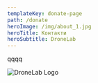 ```yaml
---
templateKey: donate-page
path: /donate
heroImage: /img/about_1.jpg
heroTitle: Контакти
heroSubtitle: DroneLab
---
```

q﻿qqq


![DroneLab Logo](/img/hornetlab_logo_v2.jpg)